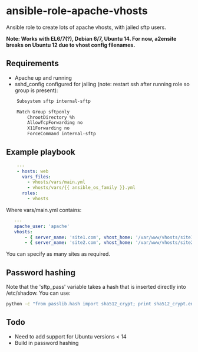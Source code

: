 ansible-role-apache-vhosts
======

Ansible role to create lots of apache vhosts, with jailed sftp users.

**Note: Works with EL6/7(?), Debian 6/7, Ubuntu 14. For now, a2ensite breaks on Ubuntu 12 due to vhost config filenames.**

Requirements
------------
- Apache up and running
- sshd_config configured for jailing (note: restart ssh after running role so group is present):
```bash
    Subsystem sftp internal-sftp

    Match Group sftponly
	    ChrootDirectory %h
	    AllowTcpForwarding no
	    X11Forwarding no
	    ForceCommand internal-sftp
```

Example playbook
----------------
```yaml
    ---
    - hosts: web
      vars_files:
        - vhosts/vars/main.yml
        - vhosts/vars/{{ ansible_os_family }}.yml
      roles:
        - vhosts
```

Where vars/main.yml contains:
```yaml
   ---
   apache_user: 'apache'
   vhosts:
       - { server_name: 'site1.com', vhost_home: '/var/www/vhosts/site1.com' }
       - { server_name: 'site2.com', vhost_home: '/var/www/vhosts/site2.com' }
```

You can specify as many sites as required.

Password hashing
----------------

Note that the 'sftp_pass' variable takes a hash that is inserted directly into /etc/shadow.
You can use:
```bash
python -c "from passlib.hash import sha512_crypt; print sha512_crypt.encrypt('password')"
```

Todo
----
- Need to add support for Ubuntu versions < 14
- Build in password hashing
